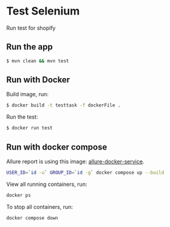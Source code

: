 # Test Selenium

Run test for shopify

## Run the app

```bash
$ mvn clean && mvn test
```

## Run with Docker

Build image, run:

```bash
$ docker build -t testtask -f dockerFile .
```

Run the test:
```bash
$ docker run test
```

## Run with docker compose
Allure report is using this image: [allure-docker-service](https://hub.docker.com/r/frankescobar/allure-docker-service).
```bash
USER_ID=`id -u` GROUP_ID=`id -g` docker compose up --build
```
View all running containers, run:
```bash
docker ps
```

To stop all containers, run:
```bash
docker compose down

```
